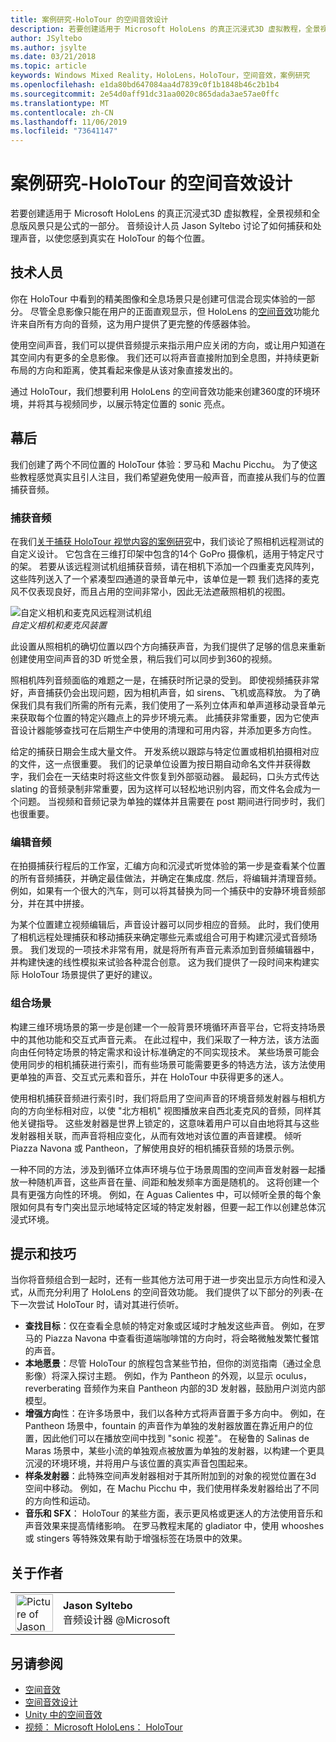 ```yaml
---
title: 案例研究-HoloTour 的空间音效设计
description: 若要创建适用于 Microsoft HoloLens 的真正沉浸式3D 虚拟教程，全景视频和全息版风景只是公式的一部分。
author: JSyltebo
ms.author: jsylte
ms.date: 03/21/2018
ms.topic: article
keywords: Windows Mixed Reality，HoloLens，HoloTour，空间音效，案例研究
ms.openlocfilehash: e1da80bd647084aa4d7839c0f1b1848b46c2b1b4
ms.sourcegitcommit: 2e54d0aff91dc31aa0020c865dada3ae57ae0ffc
ms.translationtype: MT
ms.contentlocale: zh-CN
ms.lasthandoff: 11/06/2019
ms.locfileid: "73641147"
---
```

# <a name="case-study---spatial-sound-design-for-holotour"></a>案例研究-HoloTour 的空间音效设计

若要创建适用于 Microsoft HoloLens 的真正沉浸式3D 虚拟教程，全景视频和全息版风景只是公式的一部分。 音频设计人员 Jason Syltebo 讨论了如何捕获和处理声音，以使您感到真实在 HoloTour 的每个位置。

## <a name="the-tech"></a>技术人员

你在 HoloTour 中看到的精美图像和全息场景只是创建可信混合现实体验的一部分。 尽管全息影像只能在用户的正面直观显示，但 HoloLens 的[空间音效](spatial-sound.md)功能允许来自所有方向的音频，这为用户提供了更完整的传感器体验。

使用空间声音，我们可以提供音频提示来指示用户应关闭的方向，或让用户知道在其空间内有更多的全息影像。 我们还可以将声音直接附加到全息图，并持续更新布局的方向和距离，使其看起来像是从该对象直接发出的。

通过 HoloTour，我们想要利用 HoloLens 的空间音效功能来创建360度的环境环境，并将其与视频同步，以展示特定位置的 sonic 亮点。

## <a name="behind-the-scenes"></a>幕后

我们创建了两个不同位置的 HoloTour 体验：罗马和 Machu Picchu。 为了使这些教程感觉真实且引人注目，我们希望避免使用一般声音，而直接从我们与的位置捕获音频。

### <a name="capturing-the-audio"></a>捕获音频

在我们[关于捕获 HoloTour 视觉内容的案例研究](case-study-capturing-and-creating-content-for-holotour.md)中，我们谈论了照相机远程测试的自定义设计。 它包含在三维打印架中包含的14个 GoPro 摄像机，适用于特定尺寸的架。 若要从该远程测试机组捕获音频，请在相机下添加一个四重麦克风阵列，这些阵列送入了一个紧凑型四通道的录音单元中，该单位是一颗 我们选择的麦克风不仅表现良好，而且占用的空间非常小，因此无法遮蔽照相机的视图。

![自定义相机和麦克风远程测试机组](images/camera-rig-microphones-300px.png)<br>
*自定义相机和麦克风装置*

此设置从照相机的确切位置以四个方向捕获声音，为我们提供了足够的信息来重新创建使用空间声音的3D 听觉全景，稍后我们可以同步到360的视频。

照相机阵列音频面临的难题之一是，在捕获时所记录的受到。 即使视频捕获非常好，声音捕获仍会出现问题，因为相机声音，如 sirens、飞机或高释放。 为了确保我们具有我们所需的所有元素，我们使用了一系列立体声和单声道移动录音单元来获取每个位置的特定兴趣点上的异步环境元素。 此捕获非常重要，因为它使声音设计器能够查找可在后期生产中使用的清理和可用内容，并添加更多方向性。

给定的捕获日期会生成大量文件。 开发系统以跟踪与特定位置或相机拍摄相对应的文件，这一点很重要。 我们的记录单位设置为按日期自动命名文件并获得数字，我们会在一天结束时将这些文件恢复到外部驱动器。 最起码，口头方式传达 slating 的音频录制非常重要，因为这样可以轻松地识别内容，而文件名会成为一个问题。 当视频和音频记录为单独的媒体并且需要在 post 期间进行同步时，我们也很重要。

### <a name="editing-the-audio"></a>编辑音频

在拍摄捕获行程后的工作室，汇编方向和沉浸式听觉体验的第一步是查看某个位置的所有音频捕获，并确定最佳做法，并确定在集成度. 然后，将编辑并清理音频。 例如，如果有一个很大的汽车，则可以将其替换为同一个捕获中的安静环境音频部分，并在其中拼接。

为某个位置建立视频编辑后，声音设计器可以同步相应的音频。 此时，我们使用了相机远程处理捕获和移动捕获来确定哪些元素或组合可用于构建沉浸式音频场景。 我们发现的一项技术非常有用，就是将所有声音元素添加到音频编辑器中，并构建快速的线性模拟来试验各种混合创意。 这为我们提供了一段时间来构建实际 HoloTour 场景提供了更好的建议。

### <a name="assembling-the-scene"></a>组合场景

构建三维环境场景的第一步是创建一个一般背景环境循环声音平台，它将支持场景中的其他功能和交互式声音元素。 在此过程中，我们采取了一种方法，该方法面向由任何特定场景的特定需求和设计标准确定的不同实现技术。 某些场景可能会使用同步的相机捕获进行索引，而有些场景可能需要更多的特选方法，该方法使用更单独的声音、交互式元素和音乐，并在 HoloTour 中获得更多的迷人。

使用相机捕获音频进行索引时，我们将启用了空间声音的环境音频发射器与相机方向的方向坐标相对应，以使 "北方相机" 视图播放来自西北麦克风的音频，同样其他关键指导。 这些发射器是世界上锁定的，这意味着用户可以自由地将其与这些发射器相关联，而声音将相应变化，从而有效地对该位置的声音建模。 倾听 Piazza Navona 或 Pantheon，了解使用良好的相机捕获音频的场景示例。

一种不同的方法，涉及到循环立体声环境与位于场景周围的空间声音发射器一起播放一种随机声音，这些声音在量、间距和触发频率方面是随机的。 这将创建一个具有更强方向性的环境。 例如，在 Aguas Calientes 中，可以倾听全景的每个象限如何具有专门突出显示地域特定区域的特定发射器，但要一起工作以创建总体沉浸式环境。

## <a name="tips-and-tricks"></a>提示和技巧

当你将音频组合到一起时，还有一些其他方法可用于进一步突出显示方向性和浸入式，从而充分利用了 HoloLens 的空间音效功能。 我们提供了以下部分的列表-在下一次尝试 HoloTour 时，请对其进行侦听。
* **查找目标**：仅在查看全息帧的特定对象或区域时才触发这些声音。 例如，在罗马的 Piazza Navona 中查看街道端咖啡馆的方向时，将会略微触发繁忙餐馆的声音。
* **本地愿景**：尽管 HoloTour 的旅程包含某些节拍，但你的浏览指南（通过全息影像）将深入探讨主题。 例如，作为 Pantheon 的外观，以显示 oculus，reverberating 音频作为来自 Pantheon 内部的3D 发射器，鼓励用户浏览内部模型。
* **增强方向**性：在许多场景中，我们以各种方式将声音置于多方向中。 例如，在 Pantheon 场景中，fountain 的声音作为单独的发射器放置在靠近用户的位置，因此他们可以在播放空间中找到 "sonic 视差"。 在秘鲁的 Salinas de Maras 场景中，某些小流的单独观点被放置为单独的发射器，以构建一个更具沉浸的环境环境，并将用户与该位置的真实声音包围起来。
* **样条发射器**：此特殊空间声发射器相对于其所附加到的对象的视觉位置在3d 空间中移动。 例如，在 Machu Picchu 中，我们使用样条发射器给出了不同的方向性和运动。
* **音乐和 SFX**： HoloTour 的某些方面，表示更风格或更迷人的方法使用音乐和声音效果来提高情绪影响。 在罗马教程末尾的 gladiator 中，使用 whooshes 或 stingers 等特殊效果有助于增强标签在场景中的效果。

## <a name="about-the-author"></a>关于作者

<table style="border-collapse:collapse">
<tr>
<td style="border-style: none" width="60px"><img alt="Picture of Jason Syltebo" width="60" height="60" src="images/syltebo.png"></td>
<td style="border-style: none"><b>Jason Syltebo</b><br>音频设计器 @Microsoft</td>
</tr>
</table>

## <a name="see-also"></a>另请参阅
* [空间音效](spatial-sound.md)
* [空间音效设计](spatial-sound-design.md)
* [Unity 中的空间音效](spatial-sound-in-unity.md)
* [视频： Microsoft HoloLens： HoloTour](https://www.youtube.com/watch?v=pLd9WPlaMpY)

 
